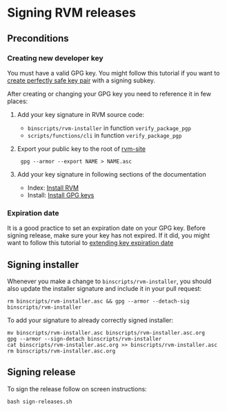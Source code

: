 # Signing RVM releases

## Preconditions

### Creating new developer key

You must have a valid GPG key. You might follow this tutorial if you want to [create perfectly safe key pair](https://alexcabal.com/creating-the-perfect-gpg-keypair/) with a signing subkey.

After creating or changing your GPG key you need to reference it in few places:
 
1. Add your key signature in RVM source code:
 
    * `binscripts/rvm-installer` in function `verify_package_pgp`
    * `scripts/functions/cli` in function `verify_package_pgp`

2. Export your public key to the root of [rvm-site](https://github.com/rvm/rvm-site)

        gpg --armor --export NAME > NAME.asc

3. Add your key signature in following sections of the documentation

    * Index: [Install RVM](https://github.com/rvm/rvm-site/blob/master/content/index.haml)
    * Install: [Install GPG keys](https://github.com/rvm/rvm-site/blob/master/content/rvm/install.md)

### Expiration date

It is a good practice to set an expiration date on your GPG key. Before signing release, make sure your key has not expired. If it did, you might want to follow this tutorial to [extending key expiration date](https://www.g-loaded.eu/2010/11/01/change-expiration-date-gpg-key/)

## Signing installer

Whenever you make a change to `binscripts/rvm-installer`, you should also update the installer signature and include it in your pull request:

    rm binscripts/rvm-installer.asc && gpg --armor --detach-sig binscripts/rvm-installer
        
To add your signature to already correctly signed installer:

    mv binscripts/rvm-installer.asc binscripts/rvm-installer.asc.org
    gpg --armor --sign-detach binscripts/rvm-installer
    cat binscripts/rvm-installer.asc.org >> binscripts/rvm-installer.asc
    rm binscripts/rvm-installer.asc.org

## Signing release

To sign the release follow on screen instructions:

    bash sign-releases.sh
